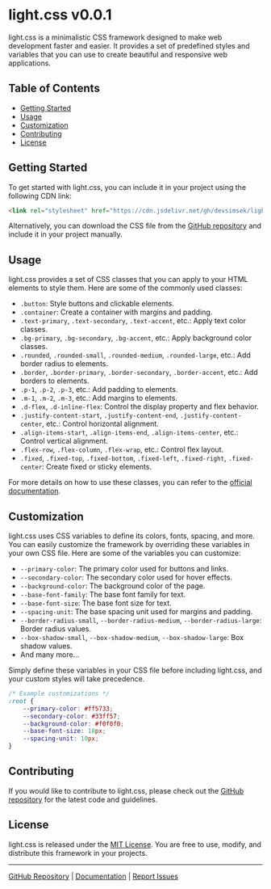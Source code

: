 # light.css v0.0.1

light.css is a minimalistic CSS framework designed to make web development faster and easier. It provides a set of predefined styles and variables that you can use to create beautiful and responsive web applications.

## Table of Contents

- [Getting Started](#getting-started)
- [Usage](#usage)
- [Customization](#customization)
- [Contributing](#contributing)
- [License](#license)

## Getting Started

To get started with light.css, you can include it in your project using the following CDN link:

```html
<link rel="stylesheet" href="https://cdn.jsdelivr.net/gh/devsimsek/light.css/light.min.css">
```

Alternatively, you can download the CSS file from the [GitHub repository](https://github.com/devsimsek/light.css) and include it in your project manually.

## Usage

light.css provides a set of CSS classes that you can apply to your HTML elements to style them. Here are some of the commonly used classes:

- `.button`: Style buttons and clickable elements.
- `.container`: Create a container with margins and padding.
- `.text-primary`, `.text-secondary`, `.text-accent`, etc.: Apply text color classes.
- `.bg-primary`, `.bg-secondary`, `.bg-accent`, etc.: Apply background color classes.
- `.rounded`, `.rounded-small`, `.rounded-medium`, `.rounded-large`, etc.: Add border radius to elements.
- `.border`, `.border-primary`, `.border-secondary`, `.border-accent`, etc.: Add borders to elements.
- `.p-1`, `.p-2`, `.p-3`, etc.: Add padding to elements.
- `.m-1`, `.m-2`, `.m-3`, etc.: Add margins to elements.
- `.d-flex`, `.d-inline-flex`: Control the display property and flex behavior.
- `.justify-content-start`, `.justify-content-end`, `.justify-content-center`, etc.: Control horizontal alignment.
- `.align-items-start`, `.align-items-end`, `.align-items-center`, etc.: Control vertical alignment.
- `.flex-row`, `.flex-column`, `.flex-wrap`, etc.: Control flex layout.
- `.fixed`, `.fixed-top`, `.fixed-bottom`, `.fixed-left`, `.fixed-right`, `.fixed-center`: Create fixed or sticky elements.

For more details on how to use these classes, you can refer to the [official documentation](https://github.com/devsimsek/light.css).

## Customization

light.css uses CSS variables to define its colors, fonts, spacing, and more. You can easily customize the framework by overriding these variables in your own CSS file. Here are some of the variables you can customize:

- `--primary-color`: The primary color used for buttons and links.
- `--secondary-color`: The secondary color used for hover effects.
- `--background-color`: The background color of the page.
- `--base-font-family`: The base font family for text.
- `--base-font-size`: The base font size for text.
- `--spacing-unit`: The base spacing unit used for margins and padding.
- `--border-radius-small`, `--border-radius-medium`, `--border-radius-large`: Border radius values.
- `--box-shadow-small`, `--box-shadow-medium`, `--box-shadow-large`: Box shadow values.
- And many more...

Simply define these variables in your CSS file before including light.css, and your custom styles will take precedence.

```css
/* Example customizations */
:root {
    --primary-color: #ff5733;
    --secondary-color: #33ff57;
    --background-color: #f0f0f0;
    --base-font-size: 18px;
    --spacing-unit: 10px;
}
```

## Contributing

If you would like to contribute to light.css, please check out the [GitHub repository](https://github.com/devsimsek/light.css) for the latest code and guidelines.

## License

light.css is released under the [MIT License](https://devsimsek.mit-license.org/). You are free to use, modify, and distribute this framework in your projects.

---

[GitHub Repository](https://github.com/devsimsek/light.css) | [Documentation](https://github.com/devsimsek/light.css) | [Report Issues](https://github.com/devsimsek/light.css/issues)
